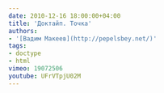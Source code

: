 ```yaml
---
date: 2010-12-16 18:00:00+04:00
title: 'Доктайп. Точка'
authors:
- '[Вадим Макеев](http://pepelsbey.net/)'
tags:
- doctype
- html
vimeo: 19072506
youtube: UFrVTpjU02M
---
```

